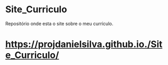 # Site_Curriculo
Repositório onde esta o site sobre o meu currículo.
# https://projdanielsilva.github.io./Site_Curriculo/
